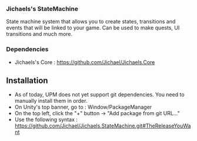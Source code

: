 ### Jichaels's StateMachine 

State machine system that allows you to create states, transitions and events that will be linked to your game.
Can be used to make quests, UI transitions and much more.


### Dependencies

  * Jichaels's Core : https://github.com/Jichael/Jichaels.Core

  
## Installation

 * As of today, UPM does not yet support git dependencies. You need to manually install them in order.
 * On Unity's top banner, go to : Window/PackageManager
 * On the top left, click the "+" button -> "Add package from git URL..."
 * Use the following syntax : https://github.com/Jichael/Jichaels.StateMachine.git#TheReleaseYouWant